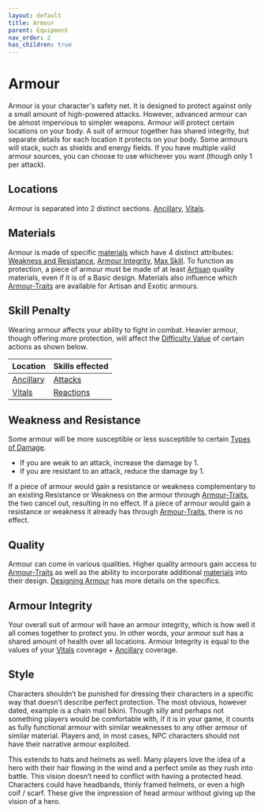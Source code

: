 ```yaml
---
layout: default
title: Armour
parent: Equipment
nav_order: 2
has_children: true
---
```

# Armour
Armour is your character's safety net. It is designed to protect against only a small amount of high-powered attacks. However, advanced armour can be almost impervious to simpler weapons. Armour will protect certain locations on your body. A suit of armour together has shared integrity, but separate details for each location it protects on your body. Some armours will stack, such as shields and energy fields. If you have multiple valid armour sources, you can choose to use whichever you want (though only 1 per attack).

## Locations
Armour is separated into 2 distinct sections. [Ancillary](Injury#Ancillary), [Vitals](Injury#Vitals).

## Materials
Armour is made of specific [materials](Materials) which have 4 distinct attributes: [Weakness and Resistance](#Weakness%20and%20Resistance), [Armour Integrity](#Armour%20Integrity), [Max Skill](#Skill%20Penalty). To function as protection, a piece of armour must be made of at least [Artisan](Materials#Artisan) quality materials, even if it is of a Basic design. Materials also influence which [Armour-Traits](Armour-Traits) are available for Artisan and Exotic armours.

## Skill Penalty
Wearing armour affects your ability to fight in combat. Heavier armour, though offering more protection, will affect the [Difficulty Value](Terminology#Difficulty%20Value) of certain actions as shown below.

| Location                      | Skills effected                  |
| ----------------------------- | -------------------------------- |
| [Ancillary](Injury#Ancillary) | [Attacks](Terminology#Attack)    |
| [Vitals](Injury#Vitals)       | [Reactions](Terminology#Reaction) | 

## Weakness and Resistance
Some armour will be more susceptible or less susceptible to certain [Types of Damage](Injury#Types%20of%20Damage).
* If you are weak to an attack, increase the damage by 1.
* If you are resistant to an attack, reduce the damage by 1.

If a piece of armour would gain a resistance or weakness complementary to an existing Resistance or Weakness on the armour through [Armour-Traits](Armour-Traits), the two cancel out, resulting in no effect. If a piece of armour would gain a resistance or weakness it already has through [Armour-Traits](Armour-Traits), there is no effect. 

## Quality
Armour can come in various qualities. Higher quality armours gain access to [Armour-Traits](Armour-Traits) as well as the ability to incorporate additional [materials](materials) into their design. [Designing Armour](Designing-Armour) has more details on the specifics.

## Armour Integrity
Your overall suit of armour will have an armour integrity, which is how well it all comes together to protect you. In other words, your armour suit has a shared amount of health over all locations. Armour Integrity is equal to the values of your [Vitals](Injury#Vitals) coverage + [Ancillary](Injury#Ancillary) coverage. 

## Style
Characters shouldn’t be punished for dressing their characters in a specific way that doesn’t describe perfect protection. The most obvious, however dated, example is a chain mail bikini. Though silly and perhaps not something players would be comfortable with, if it is in your game, it counts as fully functional armour with similar weaknesses to any other armour of similar material. Players and, in most cases, NPC characters should not have their narrative armour exploited.  

This extends to hats and helmets as well. Many players love the idea of a hero with their hair flowing in the wind and a perfect smile as they rush into battle. This vision doesn’t need to conflict with having a protected head. Characters could have headbands, thinly framed helmets, or even a high coif / scarf. These give the impression of head armour without giving up the vision of a hero.
